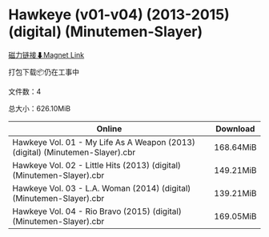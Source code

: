 # Hawkeye (v01-v04) (2013-2015) (digital) (Minutemen-Slayer)

[磁力链接⬇Magnet Link](magnet:?xt=urn:btih:471730d49e21ba6fa9d893a5a132c8d502557b54&dn=Hawkeye%20%28v01-v04%29%20%282013-2015%29%20%28digital%29%20%28Minutemen-Slayer%29)

打包下载📦仍在工事中

文件数：4

总大小：626.10MiB

Online | Download
--- | ---
Hawkeye Vol. 01 - My Life As A Weapon (2013) (digital) (Minutemen-Slayer).cbr | 168.64MiB
Hawkeye Vol. 02 - Little Hits (2013) (digital) (Minutemen-Slayer).cbr | 149.21MiB
Hawkeye Vol. 03 - L.A. Woman (2014) (digital) (Minutemen-Slayer).cbr | 139.21MiB
Hawkeye Vol. 04 - Rio Bravo (2015) (digital) (Minutemen-Slayer).cbr | 169.05MiB